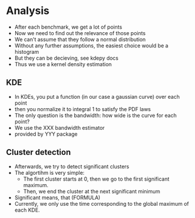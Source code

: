 # Analysis

- After each benchmark, we get a lot of points
- Now we need to find out the relevance of those points
- We can't assume that they follow a normal distribution
- Without any further assumptions, the easiest choice would be a histogram
- But they can be decieving, see kdepy docs
- Thus we use a kernel density estimation

## KDE

- In KDEs, you put a function (in our case a gaussian curve) over each point
- then you normalize it to integral 1 to satisfy the PDF laws
- The only question is the bandwidth: how wide is the curve for each point?
- We use the XXX bandwidth estimator
- provided by YYY package

## Cluster detection
- Afterwards, we try to detect significant clusters
- The algortihm is very simple:
  - The first cluster starts at 0, then we go to the first significant maximum.
  - Then, we end the cluster at the next significant minimum
- Significant means, that (FORMULA)
- Currently, we only use the time corresponding to the global maximum of each KDE.
